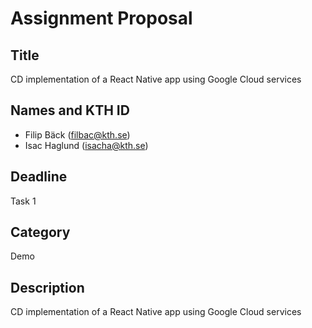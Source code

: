 # Assignment Proposal

## Title

CD implementation of a React Native app using Google Cloud services

## Names and KTH ID
  - Filip Bäck (filbac@kth.se)
  - Isac Haglund (isacha@kth.se)

## Deadline

Task 1

## Category

Demo

## Description

CD implementation of a React Native app using Google Cloud services
